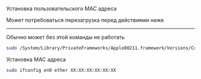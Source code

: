 Установка пользовательского MAC адреса

Может потребоваться перезагрузка перед действиями ниже

---
Обычно может без этой команды не работать
```bash
sudo /System/Library/PrivateFrameworks/Apple80211.framework/Versions/Current/Resources/airport -z
```

Установка MAC адреса
```bash
sudo ifconfig en0 ether XX:XX:XX:XX:XX:XX
```